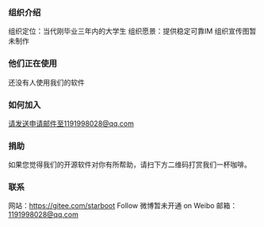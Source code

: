 ### 组织介绍
组织定位：当代刚毕业三年内的大学生
组织愿景：提供稳定可靠IM
组织宣传图暂未制作

### 他们正在使用
还没有人使用我们的软件

### 如何加入
请发送申请邮件至1191998028@qq.com

### 捐助
如果您觉得我们的开源软件对你有所帮助，请扫下方二维码打赏我们一杯咖啡。

### 联系
网站：https://gitee.com/starboot
Follow 微博暂未开通 on Weibo
邮箱：1191998028@qq.com
